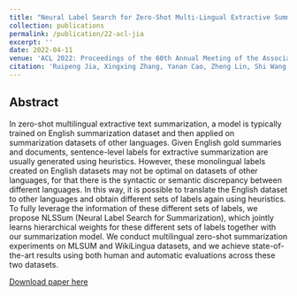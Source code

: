 ```yaml
---
title: "Neural Label Search for Zero-Shot Multi-Lingual Extractive Summarization"
collection: publications
permalink: /publication/22-acl-jia
excerpt: ''
date: 2022-04-11
venue: 'ACL 2022: Proceedings of the 60th Annual Meeting of the Association for Computational Linguistics (Volume 1: Long Papers)'
citation: 'Ruipeng Jia, Xingxing Zhang, Yanan Cao, Zheng Lin, Shi Wang, Furu Wei: Neural Label Search for Zero-Shot Multi-Lingual Extractive Summarization. ACL (1) 2022: 561-570'
---
```

Abstract
--
In zero-shot multilingual extractive text summarization, a model is typically trained on English summarization dataset and then applied on summarization datasets of other languages. Given English gold summaries and documents, sentence-level labels for extractive summarization are usually generated using heuristics. However, these monolingual labels created on English datasets may not be optimal on datasets of other languages, for that there is the syntactic or semantic discrepancy between different languages. In this way, it is possible to translate the English dataset to other languages and obtain different sets of labels again using heuristics. To fully leverage the information of these different sets of labels, we propose NLSSum (Neural Label Search for Summarization), which jointly learns hierarchical weights for these different sets of labels together with our summarization model. We conduct multilingual zero-shot summarization experiments on MLSUM and WikiLingua datasets, and we achieve state-of-the-art results using both human and automatic evaluations across these two datasets.

[Download paper here](https://aclanthology.org/2022.acl-long.42.pdf)

